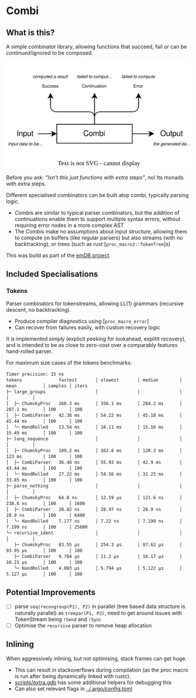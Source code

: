 # Combi
## What is this?

A simple combinator library, allowing functions that succeed, fail or can be _continued_/ignored to be composed.

<img src="./docs/combi_trait.drawio.svg" alt="alt text" title="image Title" width="1500"/>

Before you ask: _"Isn't this just functions with extra steps"_, no! Its monads with extra steps.

Different specialised combinators can be built atop combi, typically parsing logic.
- *Combi*s are similar to typical parser combinators, but the addition of continuations enable them to support multiple syntax errors, without requiring error nodes in a more complex AST
- The *Combi*s make no assumptions about input structure, allowing them to compute on buffers (like regular parsers) but also streams (with no backtracking), or trees (such as rust [`proc_macro2::TokenTree`]s)

This was build as part of the [emDB project](./../emdb).

## Included Specialisations
### Tokens
Parser combinators for tokenstreams, allowing LL(1) grammars (recursive descent, no backtracking).
- Produce compiler diagnostics using [`proc_macro_error`]
- Can recover from failures easily, with custom recovery logic

It is implemented simply (explicit peeking for lookahead, explitit recovery), and is intended to be as close to zero-cost over a comparably features hand-rolled parser.

For maximum size cases of the tokens benchmarks:
```
Timer precision: 15 ns
tokens              fastest       │ slowest       │ median        │ mean          │ samples │ iters
├─ large_groups                   │               │               │               │         │
│  ├─ ChumskyProc   268.3 ms      │ 336.1 ms      │ 284.2 ms      │ 287.1 ms      │ 100     │ 100
│  ├─ CombiParser   42.38 ms      │ 54.22 ms      │ 45.18 ms      │ 45.44 ms      │ 100     │ 100
│  ╰─ HandRolled    13.54 ms      │ 18.11 ms      │ 15.16 ms      │ 15.49 ms      │ 100     │ 100
├─ long_sequence                  │               │               │               │         │
│  ├─ ChumskyProc   109.2 ms      │ 162.8 ms      │ 120.3 ms      │ 123 ms        │ 100     │ 100
│  ├─ CombiParser   36.48 ms      │ 55.93 ms      │ 42.9 ms       │ 43.44 ms      │ 100     │ 100
│  ╰─ HandRolled    27.22 ms      │ 54.56 ms      │ 32.25 ms      │ 33.85 ms      │ 100     │ 100
├─ parse_nothing                  │               │               │               │         │
│  ├─ ChumskyProc   64.8 ns       │ 12.59 µs      │ 121.6 ns      │ 238.6 ns      │ 100     │ 1600
│  ├─ CombiParser   28.82 ns      │ 28.97 ns      │ 28.9 ns       │ 28.9 ns       │ 100     │ 6400
│  ╰─ HandRolled    7.177 ns      │ 7.22 ns       │ 7.199 ns      │ 7.199 ns      │ 100     │ 25600
╰─ recursive_ident                │               │               │               │         │
   ├─ ChumskyProc   83.55 µs      │ 254.3 µs      │ 87.62 µs      │ 93.95 µs      │ 100     │ 100
   ├─ CombiParser   9.704 µs      │ 11.2 µs       │ 10.17 µs      │ 10.21 µs      │ 100     │ 100              
   ╰─ HandRolled    4.883 µs      │ 5.794 µs      │ 5.122 µs      │ 5.127 µs      │ 100     │ 100
```

## Potential Improvements
- [ ] parse `seq(recovgroup(P1), P2)` in parallel (tree based data structure is naturally parallel) as `treepar(P1, P2)`, need to get around issues with TokenStream being `!Send` and `!Sync`
- [ ] Optimise the `recursive` parser to remove heap allocation

## Inlining
When aggressively inlining, but not optimising, stack frames can get huge.
 - This can result in stackoverflows during compilation (as the proc macro is run after being dynamically linked with rustc).
 - [scripts/extra.gdb](./scripts/extra.gdb) has some additional helpers for debugging this
 - Can also set relevant flags in [../.argo/config.toml](./../.cargo/config.toml)
 